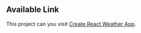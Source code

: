 ## Available Link

This project can you visit [Create React Weather App](https://pawid-wheater.netlify.app/).


